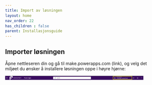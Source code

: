 ```yaml
---
title: Import av løsningen
layout: home
nav_order: 22
has_children : false
parent: Installasjonsguide
---
```

## Importer løsningen
Åpne nettleseren din og gå til make.powerapps.com (link), og velg det miljøet du ønsker å installere løsningen oppe i høyre hjørne:

![inst1](/images/inst1.png)